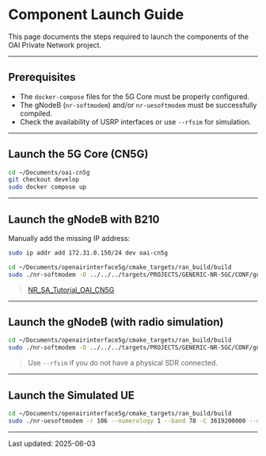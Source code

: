# Component Launch Guide

This page documents the steps required to launch the components of the OAI Private Network project.

---

## Prerequisites

* The `docker-compose` files for the 5G Core must be properly configured.
* The gNodeB (`nr-softmodem`) and/or `nr-uesoftmodem` must be successfully compiled.
* Check the availability of USRP interfaces or use `--rfsim` for simulation.

---

## Launch the 5G Core (CN5G)

```bash
cd ~/Documents/oai-cn5g
git checkout develop
sudo docker compose up
```

---

## Launch the gNodeB with B210

Manually add the missing IP address:

```bash
sudo ip addr add 172.31.0.150/24 dev oai-cn5g
```

```bash
cd ~/Documents/openairinterface5g/cmake_targets/ran_build/build
sudo ./nr-softmodem -O ../../../targets/PROJECTS/GENERIC-NR-5GC/CONF/gnb.sa.band78.fr1.106PRB.usrpb210.conf --gNBs.[0].min_rxtxtime 6 -E --continuous-tx
```

> [NR_SA_Tutorial_OAI_CN5G](https://gitlab.eurecom.fr/oai/openairinterface5g/-/blob/2025.w04/doc/NR_SA_Tutorial_OAI_CN5G.md?ref_type=tags)

---

## Launch the gNodeB (with radio simulation)

```bash
cd ~/Documents/openairinterface5g/cmake_targets/ran_build/build
sudo ./nr-softmodem -O ../../../targets/PROJECTS/GENERIC-NR-5GC/CONF/gnb.sa.band78.fr1.106PRB.usrpb210.conf --gNBs.[0].min_rxtxtime 6 --rfsim
```

> Use `--rfsim` if you do not have a physical SDR connected.

---

## Launch the Simulated UE

```bash
cd ~/Documents/openairinterface5g/cmake_targets/ran_build/build
sudo ./nr-uesoftmodem -r 106 --numerology 1 --band 78 -C 3619200000 --uicc0.imsi 001010000000001 --rfsim
```

---

Last updated: 2025-06-03
